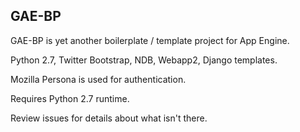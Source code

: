 GAE-BP
-----

GAE-BP is yet another boilerplate / template project for App Engine.

Python 2.7, Twitter Bootstrap, NDB, Webapp2, Django templates.

Mozilla Persona is used for authentication.

Requires Python 2.7 runtime.

Review issues for details about what isn't there.